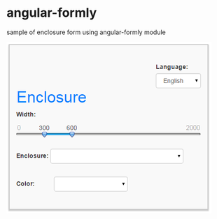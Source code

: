 # angular-formly
sample of enclosure form using angular-formly module

![Form](/public/assets/form.png?raw=true "Enclosure form")



